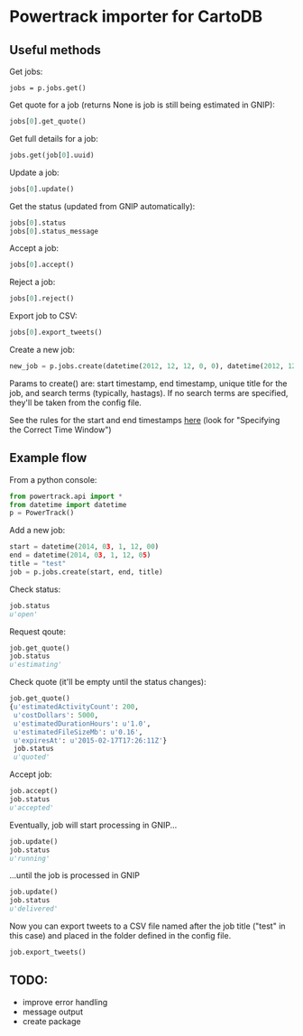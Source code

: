 # Powertrack importer for CartoDB

## Useful methods

Get jobs:

```
jobs = p.jobs.get()
```

Get quote for a job (returns None is job is still being estimated in GNIP):

```python
jobs[0].get_quote()
```

Get full details for a job:

```python
jobs.get(job[0].uuid)
```

Update a job:

```python
jobs[0].update()
```

Get the status (updated from GNIP automatically):

```python
jobs[0].status
jobs[0].status_message
```

Accept a job:

```python
jobs[0].accept()
```

Reject a job:

```python
jobs[0].reject()
```

Export job to CSV:

```python
jobs[0].export_tweets()
```

Create a new job:

```python
new_job = p.jobs.create(datetime(2012, 12, 12, 0, 0), datetime(2012, 12, 13, 0, 0), "newjob", "#lakers,#celtics")
```

Params to create() are: start timestamp, end timestamp, unique title for the job, and search terms (typically, hastags). If no search terms are specified, they'll be taken from the config file.

See the rules for the start and end timestamps [here](http://support.gnip.com/apis/historical_api/api_reference.html#Create) (look for "Specifying the Correct Time Window")

## Example flow

From a python console:

```python
from powertrack.api import *
from datetime import datetime
p = PowerTrack()
```

Add a new job:

```python
start = datetime(2014, 03, 1, 12, 00)
end = datetime(2014, 03, 1, 12, 05)
title = "test"
job = p.jobs.create(start, end, title)
```

Check status:

```python
job.status
u'open'
```

Request qoute:

```python
job.get_quote()
job.status
u'estimating'
```

Check quote (it'll be empty until the status changes):

```python
job.get_quote()
{u'estimatedActivityCount': 200,
 u'costDollars': 5000,
 u'estimatedDurationHours': u'1.0',
 u'estimatedFileSizeMb': u'0.16',
 u'expiresAt': u'2015-02-17T17:26:11Z'}
 job.status
 u'quoted'
```

Accept job:

```python
job.accept()
job.status
u'accepted'
```

Eventually, job will start processing in GNIP...

```python
job.update()
job.status
u'running'
```

...until the job is processed in GNIP

```python
job.update()
job.status
u'delivered'
```

Now you can export tweets to a CSV file named after the job title ("test" in this case) and placed in the folder defined in the config file.

```python
job.export_tweets()
```


## TODO:

* improve error handling
* message output
* create package
